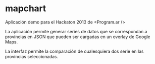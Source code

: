 mapchart
========

Aplicación demo para el Hackaton 2013 de &lt;Program.ar />

La aplicación permite generar series de datos que se correspondan a provincias en JSON que pueden ser cargadas
en un overlay de Google Maps.

La interfaz permite la comparación de cualesquiera dos serie en las provincias seleccionadas.

